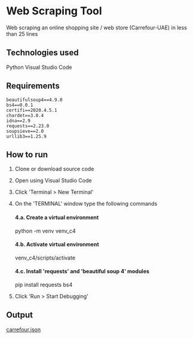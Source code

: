# Web Scraping Tool
Web scraping an online shopping site / web store (Carrefour-UAE) in less than 25 lines

## Technologies used
Python
Visual Studio Code

## Requirements
    beautifulsoup4==4.9.0
    bs4==0.0.1
    certifi==2020.4.5.1
    chardet==3.0.4
    idna==2.9
    requests==2.23.0
    soupsieve==2.0
    urllib3==1.25.9



## How to run  ##
1. Clone or download source code
2. Open using Visual Studio Code
3. Click 'Terminal > New Terminal'
4. On the 'TERMINAL' window type the following commands

    #### 4.a. Create a virtual environment 
    python -m venv venv_c4  
    #### 4.b. Activate virtual environment  
    venv_c4/scripts/activate 
    #### 4.c. Install 'requests' and 'beautiful soup 4' modules  
    pip install requests bs4  
 
 5. Click 'Run > Start Debugging' 

## Output ##
[carrefour.json](/carrefour.json)
    
 

